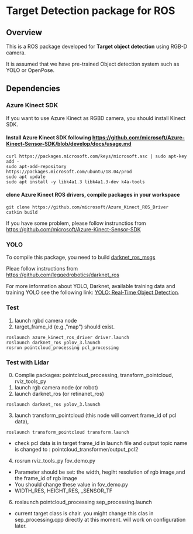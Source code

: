 # Target Detection package for ROS

## Overview

This is a ROS package developed for **Target object detection** using RGB-D camera.

It is assumed that we have pre-trained Object detection system such as YOLO or OpenPose.


## Dependencies

### Azure Kinect SDK
If you want to use Azure Kinect as RGBD camera, you should install Kinect SDK.

#### Install Azure Kinect SDK following https://github.com/microsoft/Azure-Kinect-Sensor-SDK/blob/develop/docs/usage.md
```
curl https://packages.microsoft.com/keys/microsoft.asc | sudo apt-key add -
sudo apt-add-repository https://packages.microsoft.com/ubuntu/18.04/prod
sudo apt update
sudo apt install -y libk4a1.3 libk4a1.3-dev k4a-tools
```

#### clone Azure Kinect ROS drivers, compile packages in your workspace
```
git clone https://github.com/microsoft/Azure_Kinect_ROS_Driver
catkin build
```

If you have some problem, please follow instrunctios from https://github.com/microsoft/Azure-Kinect-Sensor-SDK


### YOLO

To compile this package, you need to build [darknet_ros_msgs](https://github.com/leggedrobotics/darknet_ros/tree/master/darknet_ros_msgs)

Pleae follow instructions from https://github.com/leggedrobotics/darknet_ros

For more information about YOLO, Darknet, available training data and training YOLO see the following link: [YOLO: Real-Time Object Detection](http://pjreddie.com/darknet/yolo/).

### Test

1) launch rgbd camera node
2) target_frame_id (e.g.,"map") should exist. 
```
roslaunch azure_kinect_ros_driver driver.launch
roslaunch darknet_ros yolov_3.launch
rosrun pointcloud_processing pcl_processing
```

### Test with Lidar
0) Complie packages: pointcloud_processing, transform_pointcloud, rviz_tools_py
1) launch rgb camera node (or robot)
2) launch darknet_ros (or retinanet_ros)
```
roslaunch darknet_ros yolov_3.launch
```
3)  launch transform_pointcloud (this node will convert frame_id of pcl data), 
```
roslaunch transform_pointcloud transform.launch
```
- check pcl data is in target frame_id in launch file and output topic name is changed to : pointcloud_transformer/output_pcl2

4) rosrun rviz_tools_py fov_demo.py
- Parameter should be set: the width, hegiht resolution of rgb image,and the frame_id of rgb image 
- You should change these value in fov_demo.py
- WIDTH_RES, HEIGHT_RES, _SENSOR_TF

6) roslaunch pointcloud_processing sep_processing.launch

- current target class is chair. you might change this clas in sep_processing.cpp directly at this moment. will work on configuration later.
